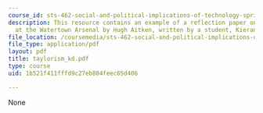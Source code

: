 ```yaml
---
course_id: sts-462-social-and-political-implications-of-technology-spring-2006
description: This resource contains an example of a reflection paper on Taylorism
  at the Watertown Arsenal by Hugh Aitken, written by a student, Kieran Downes.
file_location: /coursemedia/sts-462-social-and-political-implications-of-technology-spring-2006/1b521f411fffd9c27eb804feec65d406_taylorism_kd.pdf
file_type: application/pdf
layout: pdf
title: taylorism_kd.pdf
type: course
uid: 1b521f411fffd9c27eb804feec65d406

---
```

None